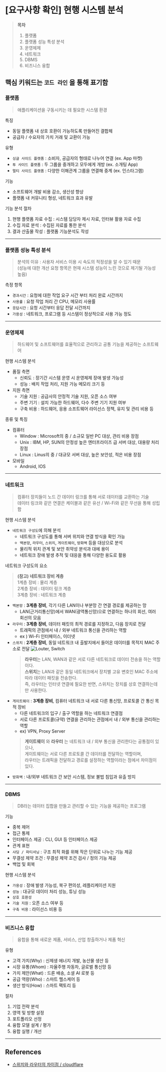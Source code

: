 # [요구사항 확인] 현행 시스템 분석
> **목차**
> 1. 플랫폼
> 2. 플랫폼 성능 특성 분석
> 3. 운영체제
> 4. 네트워크
> 5. DBMS
> 6. 비즈니스 융합

__핵심 키워드는 `코드 라인` 을 통해 표기함__
<br>    
---

### 플랫폼
> 애플리케이션을 구동시키는 데 필요한 시스템 환경

특징
* 동일 플랫폼 내 상호 호환이 가능하도록 만들어진 결합체
* 공급자 / 수요자의 가치 거래 및 교환이 가능

유형
* `싱글 사이드 플랫폼` : 소비자, 공급자의 형태로 나누어 연결 (ex. App 마켓)
* `투 사이드 플랫폼` : 두 그룹을 중개하고 모두에게 개방 (ex. 소개팅 App)
* `멀티 사이드 플랫폼` : 다양한 이해관계 그룹을 연결해 중계 (ex. 인스타그램)

기능
* 소프트웨어 개발 비용 감소, 생산성 향상
* 플랫폼 내 커뮤니티 형성, 네트워크 효과 유발

기능 분석 절차
1. 현행 플랫폼 자료 수집 : 시스템 담당자 제시 자료, 인터뷰 활용 자료 수집
2. 수집 자료 분석 : 수집된 자료를 통한 분석
3. 결과 산출물 작성 : 플랫폼 기능분석도 작성
---

### 플랫폼 성능 특성 분석
> 분석의 이유 : 사용자 서비스 이용 시 속도의 적정성을 알 수 있기 때문
> <br>(성능에 대한 개선 요청 항목은 현재 시스템 성능이 느린 것으로 제기될 가능성 높음)

측정 항목
* `경과시간` : 요청에 대한 작업 요구 시간 부터 처리 완료 시간까지
* `사용률` : 요청 작업 처리 간 CPU, 메모리 사용률
* `응답시간` : 요청 시간부터 응답 전달 시간까지
* `가용성` : 네트워크, 프로그램 등 시스템이 정상적으로 사용 가능 정도
---

### 운영체제
> 하드웨어 및 소프트웨어를 효율적으로 관리하고 공통 기능을 제공하는 소프트웨어

현행 시스템 분석
* 품질 측면
  * 신뢰도 : 장기간 시스템 운영 시 운영체제 장애 발생 가능성
  * 성능 : 배치 작업 처리, 지원 가능 메모리 크기 등
* 지원 측면
  * 기술 지원 : 공급사의 안정적 기술 지원, 오픈 소스 여부
  * 주변 기기 : 설치 가능한 하드웨어, 다수 주변 기기 지원 여부
  * 구축 비용 : 하드웨어, 응용 소프트웨어 라이선스 정책, 유지 및 관리 비용 등

종류 및 특징
* 컴퓨터
  * Window : Microsoft의 중 / 소규모 일반 PC 대상, 관리 비용 장점
  * Unix : IBM, HP, SUN의 안정성 높은 엔터프라이즈 급 서버 대상, 대용량 처리 장점
  * Linux : Linus의 중 / 대규모 서버 대상, 높은 보안성, 적은 비용 장점 
* 모바일
  * Android, IOS
---

### 네트워크
> 컴퓨터 장치들이 노드 간 데이터 링크를 통해 서로 데이터를 교환하는 기술
> <br> 데이터 링크와 같은 연결은 케이블과 같은 유선 / Wi-Fi와 같은 무선을 통해 성립함

현행 시스템 분석
* `네트워크 구성도`에 의해 분석
  * 네트워크 구성도를 통해 서버 위치와 연결 방식을 확인 가능
  * `백본망`, `라우터`, `스위치`, `게이트웨이`, `방화벽` 등을 대상으로 분석
  * 물리적 위치 관계 및 보안 취약성 분석과 대에 용이
  * 네트워크 장애 발생 추적 및 대응을 통해 다양한 용도로 활용

네트워크 구성도의 요소
> **(참고) 네트워크 장비 계층**
> <br> 1계층 장비 : 물리 계층
> <br> 2계층 장비 : 데이터 링크 계층
> <br> 3계층 장비 : 네트워크 계층
  * `백본망` : **3계층 장비**, 각기 다른 LAN이나 부분망 간 연결 경로를 제공하는 망
    * LAN(근거리통신망)에서 WAN(광역통신망)으로 연결하는 하나의 회선, 여러 회선의 모음
  * `라우터` : **3계층 장비**, 데이터 패킷의 최적 경로를 지정하고, 다음 장치로 전달
    * 트래픽의 관점에서 내 / 외부 네트워크 통신을 관리하는 역할
    * ex ) Wi-Fi 인터페이스, 이더넷
  * `스위치` : **2계층 장비**, 동일 네트워크 내 출발지에서 들어온 데이터를 목적지 MAC 주소로 전달
    ![Louter, Switch](https://cf-assets.www.cloudflare.com/slt3lc6tev37/6ENfwtM3iUH99JpYoEC9FY/04abc1654ceff2645f50713394ebcb73/network-switch.svg)
    > **라우터**는 LAN, WAN과 같은 서로 다른 네트워크로 데이터 전송을 하는 역할이다.
    <br> **스위치**는 LAN과 같은 동일 네트워크에서 장치별 고유 변호인 MAC 주소에 따라 데이터 패킷을 전송한다.
    <br> 즉, 라우터는 인터넷 연결에 필요한 반면, 스위치는 장치를 상호 연결하는데만 사용한다.
  * `게이트웨이` : **3계층 장비**, 컴퓨터 네트워크 내 서로 다른 통신망, 프로토콜 간 통신 목적 장비
    * 다른 네트워크의 입구 / 출구 역할을 하는 네트워크 연결점
    * 서로 다른 프로토콜(규약) 연결을 관리하는 관점에서 내 / 외부 통신을 관리하는 역할
    * ex) VPN, Proxy Server
    > **게이트웨이** 와 **라우터** 는 네트워크 내 / 외부 통신을 관리한다는 공통점이 있으나,
    <br> 게이트웨이는 서로 다른 프로토콜 간 데이터를 전달하는 역할이며,
    <br> 라우터는 트래픽을 전달하고 경로를 설정하는 역할이라는 점에서 차이점이 있다.
  * `방화벽` : 내/외부 네트워크 간 보안 시스템, 정보 불법 침입과 유출 방지
---

### DBMS
  > DB라는 데이터 집합을 만들고 관리할 수 있는 기능을 제공하는 프로그램

기능
* 중복 제어
* 접근 통제
* 인터페이스 제공 : CLI, GUI 등 인터페이스 제공
* 관계 표현
* `샤딩 / 파티셔닝` : 구조 최적  화를 위해 작은 단위로 나누는 기능 제공
* 무결성 제약 조건 : 무결성 제약 조건 검사 / 정의 기능 제공
* 백업 및 회복

현행 시스템 분석
* `가용성` : 장애 발생 가능성, 복구 편의성, 레플리케이션 지원
* `성능` : 대규모 데이터 처리 성능, 튜닝 성능
* `상호 호환성`
* `기술 지원` : 오픈 소스 여부 등
* `구축 비용` : 라이선스 비용 등
---

### 비즈니스 융합
> 융합을 통해 새로운 제품, 서비스, 산업 창출하거나 제품 혁신

유형
* 고객 가치(Why) : 신제생 에너지 개발, 농산물 생산 등
* 시장 유통(Whom) : 자율주행 자동차, 글로벌 통신망 등
* 가치 제안(What) : 드론 배송, 소셜 AI 로봇 등
* 공급 역량(Who) : 스마트 헬스케어 등
* 생산 방식(How) : 스마트 팩토리 등

절차
1. 기업 전략 분석
2. 영역 및 방향 설정
3. 포트폴리오 선정
4. 융합 모델 설계 / 평가
5. 융합 실행 / 개선
---

## References
* [스위치와 라우터의 차이점 / cloudflare](https://www.cloudflare.com/ko-kr/learning/network-layer/what-is-a-network-switch/)